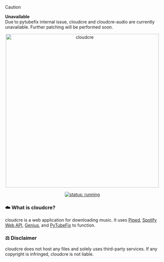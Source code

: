 > [!CAUTION]
> **Unavailable** <br>
> Due to pytubefix internal issue,
> cloudcre and cloudcre-audio are currently
> unavailable.
> Further patching will be performed soon.

<p align="center"><a href="https://cloudcre.vercel.app"><img src="https://cloudcre.vercel.app/ico/thumbnail.png" alt="cloudcre" width="500"></a></p>
<p align="center"><a href="https://cloudcre.vercel.app"><img src="https://img.shields.io/badge/status-running-blue?style=for-the-badge&logo=vercel&labelColor=black" alt="status: running"></a></p>

### :cloud: What is cloudcre?
cloudcre is a web application for downloading music. It uses [Piped](https://piped.kavin.rocks), [Spotify Web API](https://developer.spotify.com/documentation/web-api), [Genius](https://genius.com), and [PyTubeFix](https://pytubefix.io/en/latest/) to function.

### :balance_scale: Disclaimer
cloudcre does not host any files and solely uses third-party services. If any copyright is infringed, cloudcre is not liable.
